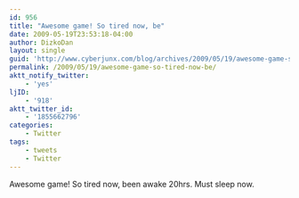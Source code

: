 ```yaml
---
id: 956
title: "Awesome game! So tired now, be"
date: 2009-05-19T23:53:18-04:00
author: DizkoDan
layout: single
guid: 'http://www.cyberjunx.com/blog/archives/2009/05/19/awesome-game-so-tired-now-be/'
permalink: /2009/05/19/awesome-game-so-tired-now-be/
aktt_notify_twitter:
    - 'yes'
ljID:
    - '918'
aktt_twitter_id:
    - '1855662796'
categories:
    - Twitter
tags:
    - tweets
    - Twitter
---
```


Awesome game! So tired now, been awake 20hrs. Must sleep now.